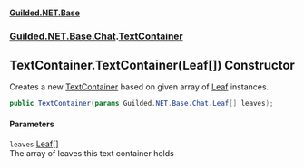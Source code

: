 #### [Guilded.NET.Base](Guilded_NET_Base.md 'Guilded.NET.Base')
### [Guilded.NET.Base.Chat](Guilded_NET_Base.md#Guilded_NET_Base_Chat 'Guilded.NET.Base.Chat').[TextContainer](TextContainer.md 'Guilded.NET.Base.Chat.TextContainer')
## TextContainer.TextContainer(Leaf[]) Constructor
Creates a new [TextContainer](TextContainer.md 'Guilded.NET.Base.Chat.TextContainer') based on given array of [Leaf](Leaf.md 'Guilded.NET.Base.Chat.Leaf') instances.  
```csharp
public TextContainer(params Guilded.NET.Base.Chat.Leaf[] leaves);
```
#### Parameters
<a name='Guilded_NET_Base_Chat_TextContainer_TextContainer(Guilded_NET_Base_Chat_Leaf__)_leaves'></a>
`leaves` [Leaf](Leaf.md 'Guilded.NET.Base.Chat.Leaf')[[]](https://docs.microsoft.com/en-us/dotnet/api/System.Array 'System.Array')  
The array of leaves this text container holds
  
